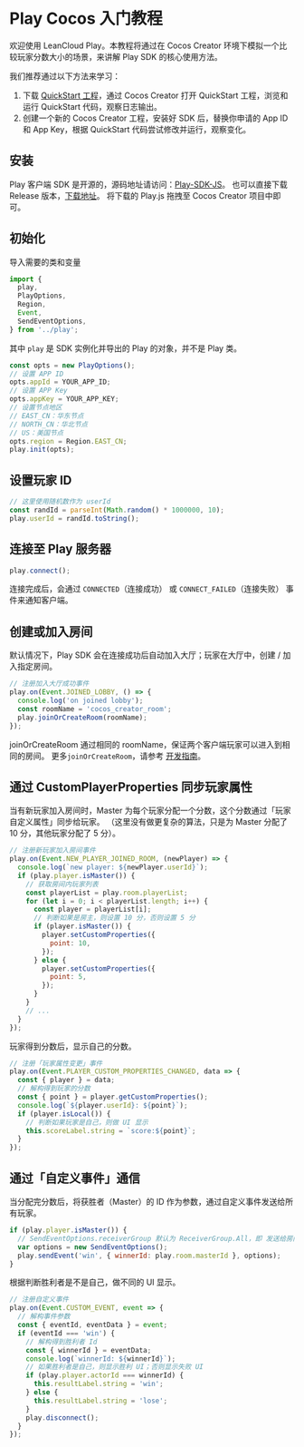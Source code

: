 # Play Cocos 入门教程

欢迎使用 LeanCloud Play。本教程将通过在 Cocos Creator 环境下模拟一个比较玩家分数大小的场景，来讲解 Play SDK 的核心使用方法。

我们推荐通过以下方法来学习：

1. 下载 [QuickStart 工程](https://github.com/leancloud/Play-Quick-Start-JS)，通过 Cocos Creator 打开 QuickStart 工程，浏览和运行 QuickStart 代码，观察日志输出。
2. 创建一个新的 Cocos Creator 工程，安装好 SDK 后，替换你申请的 App ID 和 App Key，根据 QuickStart 代码尝试修改并运行，观察变化。

## 安装

Play 客户端 SDK 是开源的，源码地址请访问：[Play-SDK-JS](https://github.com/leancloud/Play-SDK-JS)。
也可以直接下载 Release 版本，[下载地址](https://github.com/leancloud/Play-SDK-JS/releases)。
将下载的 Play.js 拖拽至 Cocos Creator 项目中即可。

## 初始化

导入需要的类和变量

```javascript
import {
  play,
  PlayOptions,
  Region,
  Event,
  SendEventOptions,
} from '../play';
```
其中 `play` 是 SDK 实例化并导出的 Play 的对象，并不是 Play 类。

```javascript
const opts = new PlayOptions();
// 设置 APP ID
opts.appId = YOUR_APP_ID;
// 设置 APP Key
opts.appKey = YOUR_APP_KEY;
// 设置节点地区
// EAST_CN：华东节点
// NORTH_CN：华北节点
// US：美国节点
opts.region = Region.EAST_CN;
play.init(opts);
```

## 设置玩家 ID

```javascript
// 这里使用随机数作为 userId
const randId = parseInt(Math.random() * 1000000, 10);
play.userId = randId.toString();
```

## 连接至 Play 服务器

```javascript
play.connect();
```

连接完成后，会通过 `CONNECTED`（连接成功） 或 `CONNECT_FAILED`（连接失败） 事件来通知客户端。

## 创建或加入房间

默认情况下，Play SDK 会在连接成功后自动加入大厅；玩家在大厅中，创建 / 加入指定房间。

```javascript
// 注册加入大厅成功事件
play.on(Event.JOINED_LOBBY, () => {
  console.log('on joined lobby');
  const roomName = 'cocos_creator_room';
  play.joinOrCreateRoom(roomName);
});
```

joinOrCreateRoom 通过相同的 roomName，保证两个客户端玩家可以进入到相同的房间。
更多`joinOrCreateRoom`，请参考 [开发指南](play-js.html#创建房间)。

## 通过 CustomPlayerProperties 同步玩家属性

当有新玩家加入房间时，Master 为每个玩家分配一个分数，这个分数通过「玩家自定义属性」同步给玩家。
（这里没有做更复杂的算法，只是为 Master 分配了 10 分，其他玩家分配了 5 分）。

```javascript
// 注册新玩家加入房间事件
play.on(Event.NEW_PLAYER_JOINED_ROOM, (newPlayer) => {
  console.log(`new player: ${newPlayer.userId}`);
  if (play.player.isMaster()) {
    // 获取房间内玩家列表
    const playerList = play.room.playerList;
    for (let i = 0; i < playerList.length; i++) {
      const player = playerList[i];
      // 判断如果是房主，则设置 10 分，否则设置 5 分
      if (player.isMaster()) {
        player.setCustomProperties({
          point: 10,
        });
      } else {
        player.setCustomProperties({
          point: 5,
        });
      }
    }
    // ...
  }
});
```

玩家得到分数后，显示自己的分数。

```javascript
// 注册「玩家属性变更」事件
play.on(Event.PLAYER_CUSTOM_PROPERTIES_CHANGED, data => {
  const { player } = data;
  // 解构得到玩家的分数
  const { point } = player.getCustomProperties();
  console.log(`${player.userId}: ${point}`);
  if (player.isLocal()) {
    // 判断如果玩家是自己，则做 UI 显示
    this.scoreLabel.string = `score:${point}`;
  }
});
```

## 通过「自定义事件」通信

当分配完分数后，将获胜者（Master）的 ID 作为参数，通过自定义事件发送给所有玩家。

```javascript
if (play.player.isMaster()) {
  // SendEventOptions.receiverGroup 默认为 ReceiverGroup.All，即 发送给房间内所有玩家。
  var options = new SendEventOptions();
  play.sendEvent('win', { winnerId: play.room.masterId }, options);
}
```

根据判断胜利者是不是自己，做不同的 UI 显示。

```javascript
// 注册自定义事件
play.on(Event.CUSTOM_EVENT, event => {
  // 解构事件参数
  const { eventId, eventData } = event;
  if (eventId === 'win') {
    // 解构得到胜利者 Id
    const { winnerId } = eventData;
    console.log(`winnerId: ${winnerId}`);
    // 如果胜利者是自己，则显示胜利 UI；否则显示失败 UI
    if (play.player.actorId === winnerId) {
      this.resultLabel.string = 'win';
    } else {
      this.resultLabel.string = 'lose';
    }
    play.disconnect();
  }
});
```


